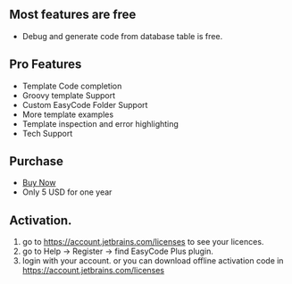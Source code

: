 ## Most features are free

- Debug and generate code from database table is free.

## Pro Features

- Template Code completion
- Groovy template Support
- Custom EasyCode Folder Support
- More template examples
- Template inspection and error highlighting
- Tech Support


## Purchase

- [Buy Now](https://plugins.jetbrains.com/plugin/13847-easycode-plus/pricing)
- Only 5 USD for one year


## Activation.
1. go to https://account.jetbrains.com/licenses to see your licences.
2. go to Help -> Register -> find EasyCode Plus plugin.
3. login with your account. or you can download offline activation code in https://account.jetbrains.com/licenses

